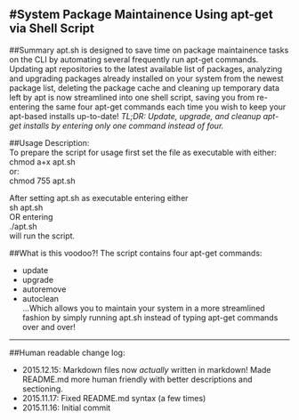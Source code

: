 #System Package Maintainence Using apt-get via Shell 
Script
---
##Summary
apt.sh is designed to save time on package maintainence
tasks on the CLI by automating several frequently run 
apt-get commands.
Updating apt repositories to the latest available list 
of packages, analyzing and upgrading packages already 
installed on your system from the newest package list, 
deleting the package cache and cleaning up temporary 
data left by apt is now streamlined into one shell 
script, saving you from re-entering the same four 
apt-get commands each time you wish to keep your 
apt-based installs up-to-date! 
*TL;DR: Update, upgrade, and cleanup apt-get installs 
by entering only one command instead of four.*

##Usage Description:  
To prepare the script for usage first set the file as
executable with either:  
    chmod a+x apt.sh  
or:  
    chmod 755 apt.sh

After setting apt.sh as executable entering either  
    sh apt.sh  
OR entering  
    ./apt.sh  
will run the script.

##What is this voodoo?!
The script contains four apt-get commands:  
+ update  
+ upgrade  
+ autoremove  
+ autoclean  
...Which allows you to maintain your system in a more 
streamlined fashion by simply running apt.sh instead of 
typing apt-get commands over and over!

---
##Human readable change log:

+ 2015.12.15: Markdown files now *actually* written in markdown! Made README.md more human friendly with better descriptions and sectioning.
+ 2015.11.17: Fixed README.md syntax (a few times)
+ 2015.11.16: Initial commit
